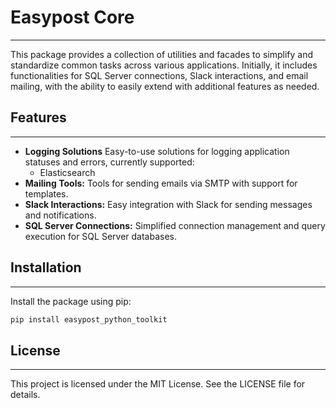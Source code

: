 # Easypost Core

---

This package provides a collection of utilities and facades to simplify and standardize common tasks across various applications. Initially, it includes functionalities for SQL Server connections, Slack interactions, and email mailing, with the ability to easily extend with additional features as needed.

## Features

---

- **Logging Solutions** Easy-to-use solutions for logging application statuses and errors, currently supported:
  - Elasticsearch
- **Mailing Tools:** Tools for sending emails via SMTP with support for templates.
- **Slack Interactions:** Easy integration with Slack for sending messages and notifications.
- **SQL Server Connections:** Simplified connection management and query execution for SQL Server databases.

## Installation

---

Install the package using pip:

```bash
pip install easypost_python_toolkit
```

## License

---

This project is licensed under the MIT License. See the LICENSE file for details.
